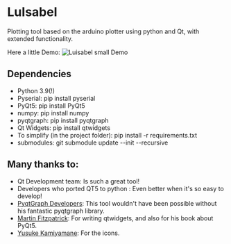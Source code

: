 # LuIsabel

Plotting tool based on the arduino plotter using python and Qt, with extended functionality.

Here a little Demo:
![Luisabel small Demo](https://github.com/raquenaengineering/arduino_plotter_pyqt/blob/main/docu/readme_images/luisabel_demo.gif)

## Dependencies

+ Python 3.9(!)
+ Pyserial:
  pip install pyserial
+ PyQt5:
  pip install PyQt5
+ numpy:
  pip install numpy
+ pyqtgraph:
  pip install pyqtgraph
+ Qt Widgets:
  pip install qtwidgets
+ To simplify (in the project folder):
  pip install -r requirements.txt
+ submodules:
  git submodule update --init --recursive

## Many thanks to:

+ Qt Development team:
  Is such a great tool!
+ Developers who ported QT5 to python :
  Even better when it's so easy to develop!
+ [PyqtGraph Developers](https://github.com/pyqtgraph/pyqtgraph):
  This tool wouldn't have been possible without his fantastic pyqtgraph library.
+ [Martin Fitzpatrick](https://github.com/mfitzp):
  For writing qtwidgets, and also for his book about PyQt5.
+ [Yusuke Kamiyamane](https://p.yusukekamiyamane.com/):
  For the icons.
